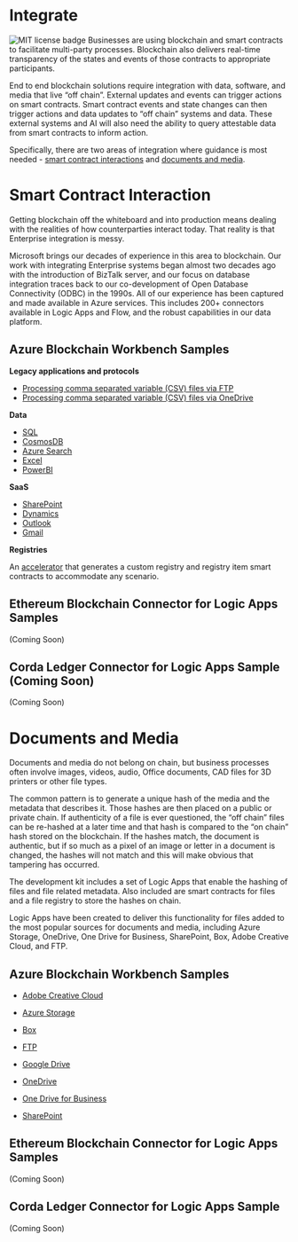 
# Integrate
![MIT license badge](https://img.shields.io/badge/license-MIT-green.svg)
Businesses are using blockchain and smart contracts to facilitate multi-party processes. Blockchain also delivers real-time transparency of the states and events of those contracts to appropriate participants.

End to end blockchain solutions require integration with data, software, and media that live “off chain”. External updates and events can trigger actions on smart contracts. Smart contract events and state changes can then trigger actions and data updates to “off chain” systems and data. These external systems and AI will also need the ability to query attestable data from smart contracts to inform action.

Specifically, there are two areas of integration where guidance is most needed - [smart contract interactions](#smart-contract-interaction) and [documents and media](#Documents-and-Media).

# Smart Contract Interaction
Getting blockchain off the whiteboard and into production means dealing with the realities of how counterparties interact today. That reality is that Enterprise integration is messy.

Microsoft brings our decades of experience in this area to blockchain. Our work with integrating Enterprise systems began almost two decades ago with the introduction of BizTalk server, and our focus on database integration traces back to our co-development of Open Database Connectivity (ODBC) in the 1990s. All of our experience has been captured and made available in Azure services. This includes 200+ connectors available in Logic Apps and Flow, and the robust capabilities in our data platform.

## Azure Blockchain Workbench Samples

__Legacy applications and protocols__ 

- [Processing comma separated variable (CSV) files via FTP](https://github.com/Azure-Samples/blockchain/tree/master/blockchain-development-kit/integrate/ftp/inbound/blockchain-workbench)
- [Processing comma separated variable (CSV) files via OneDrive](https://github.com/Azure-Samples/blockchain/blob/master/blockchain-development-kit/integrate/files/csv/blockchain-workbench/README.md)

__Data__ 

- [SQL](https://docs.microsoft.com/en-us/azure/blockchain/workbench/data-sql-management-studio)
- [CosmosDB](https://github.com/Azure-Samples/blockchain/tree/master/blockchain-development-kit/integrate/data/cosmosdb/blockchain-workbench)
- [Azure Search](https://github.com/Azure-Samples/blockchain/tree/master/blockchain-development-kit/integrate/data/azure-search/blockchain-workbench)
- [Excel](https://github.com/Azure-Samples/blockchain/tree/master/blockchain-development-kit/integrate/data/excel/blockchain-workbench)
- [PowerBI](https://github.com/Azure-Samples/blockchain/tree/master/blockchain-development-kit/integrate/data/powerbi/blockchain-workbench)

__SaaS__  

- [SharePoint](https://github.com/Azure-Samples/blockchain/blob/master/blockchain-development-kit/accelerators/attestable-documents-and-media/blockchain-workbench/sharepoint/README.md)
- [Dynamics](https://github.com/Azure-Samples/blockchain/tree/master/blockchain-development-kit/integrate/saas/dynamics/cds)
- [Outlook](https://github.com/Azure-Samples/blockchain/tree/master/blockchain-development-kit/integrate/saas/outlook/send/blockchain-workbench)
- [Gmail](https://github.com/Azure-Samples/blockchain/blob/master/blockchain-development-kit/integrate/saas/gmail/send/blockchain-workbench/README.md)

__Registries__ 

An [accelerator](https://github.com/Azure-Samples/blockchain/tree/master/blockchain-development-kit/accelerators/registry-generator) that generates a custom registry and registry item smart contracts to accommodate any scenario.

## Ethereum Blockchain Connector for Logic Apps Samples
(Coming Soon)

## Corda Ledger Connector for Logic Apps Sample (Coming Soon)
(Coming Soon)

# Documents and Media
Documents and media do not belong on chain, but business processes often involve images, videos, audio, Office documents, CAD files for 3D printers or other file types.

The common pattern is to generate a unique hash of the media and the metadata that describes it. Those hashes are then placed on a public or private chain. If authenticity of a file is ever questioned, the “off chain” files can be re-hashed at a later time and that hash is compared to the “on chain” hash stored on the blockchain. If the hashes match, the document is authentic, but if so much as a pixel of an image or letter in a document is changed, the hashes will not match and this will make obvious that tampering has occurred.

The development kit includes a set of Logic Apps that enable the hashing of files and file related metadata. Also included are smart contracts for files and a file registry to store the hashes on chain.

Logic Apps have been created to deliver this functionality for files added to the most popular sources for documents and media, including Azure Storage, OneDrive, One Drive for Business, SharePoint, Box, Adobe Creative Cloud, and FTP.

## Azure Blockchain Workbench Samples
- [Adobe Creative Cloud](https://github.com/Azure-Samples/blockchain/blob/master/blockchain-development-kit/accelerators/attestable-documents-and-media/blockchain-workbench/AdobeCreativeCloud/README.md)
- [Azure Storage](https://github.com/Azure-Samples/blockchain/tree/master/blockchain-development-kit/accelerators/attestable-documents-and-media/blockchain-workbench/azure-blob-storage)

- [Box](https://github.com/Azure-Samples/blockchain/tree/master/blockchain-development-kit/accelerators/attestable-documents-and-media/blockchain-workbench/box)

- [FTP](https://github.com/Azure-Samples/blockchain/tree/master/blockchain-development-kit/accelerators/attestable-documents-and-media/blockchain-workbench/ftp)

- [Google Drive](https://github.com/Azure-Samples/blockchain/blob/master/blockchain-development-kit/accelerators/attestable-documents-and-media/blockchain-workbench/google/README.md)

- [OneDrive](https://github.com/Azure-Samples/blockchain/blob/master/blockchain-development-kit/accelerators/attestable-documents-and-media/blockchain-workbench/onedrive/README.md)

- [One Drive for Business](https://github.com/Azure-Samples/blockchain/blob/master/blockchain-development-kit/accelerators/attestable-documents-and-media/blockchain-workbench/onedrive-for-business/README.md)

- [SharePoint](https://github.com/Azure-Samples/blockchain/tree/master/blockchain-development-kit/accelerators/attestable-documents-and-media/blockchain-workbench/sharepoint)

## Ethereum Blockchain Connector for Logic Apps Samples
(Coming Soon)

## Corda Ledger Connector for Logic Apps Sample
(Coming Soon)
